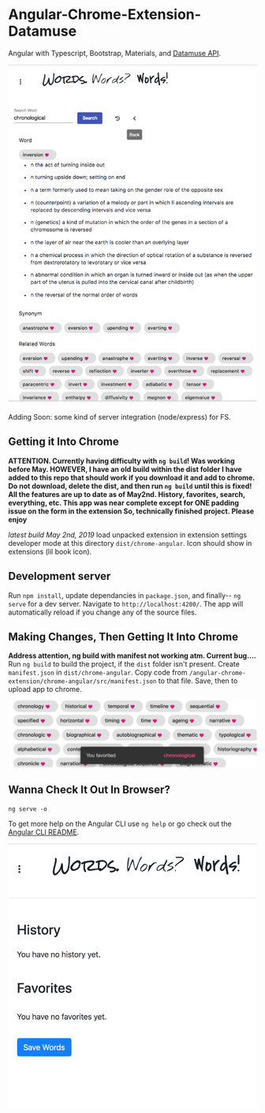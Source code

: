 



# Angular-Chrome-Extension-Datamuse

Angular with Typescript, Bootstrap, Materials, and [Datamuse API](https://www.datamuse.com/api/).

![](words1.png)

Adding Soon: some kind of server integration (node/express) for FS.

## Getting it Into Chrome

**ATTENTION. Currently having difficulty with `ng build`! Was working before May. HOWEVER, I have an old build within the dist folder I have added to this repo that should work if you download it and add to chrome. Do not download, delete the dist, and then run `ng build` until this is fixed! All the features are up to date as of May2nd. History, favorites, search, everything, etc. This app was near complete except for ONE padding issue on the form in the extension So, technically finished project. Please enjoy**

*latest build May 2nd, 2019*
load unpacked extension in extension settings developer mode at this directory  `dist/chrome-angular`. Icon should show in extensions (lil book icon).

## Development server

Run `npm install`, update dependancies in `package.json`, and finally-- `ng serve` for a dev server. Navigate to `http://localhost:4200/`. The app will automatically reload if you change any of the source files. 

## Making Changes, Then Getting It Into Chrome

**Address attention, ng build with manifest not working atm. Current bug....**
Run `ng build` to build the project, if the `dist` folder isn't present. Create `manifest.json` in `dist/chrome-angular`. Copy code from `/angular-chrome-extension/chrome-angular/src/manifest.json` to that file. Save, then to upload app to chrome.

![](words2.png)

## Wanna Check It Out In Browser?

`ng serve -o`

To get more help on the Angular CLI use `ng help` or go check out the [Angular CLI README](https://github.com/angular/angular-cli/blob/master/README.md).

![](words3.png)